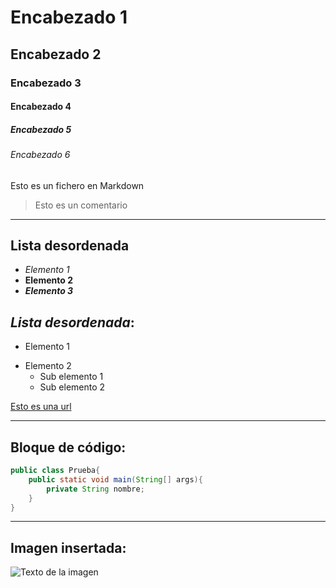 # Encabezado 1
## Encabezado 2
### Encabezado 3
#### Encabezado 4
##### Encabezado 5
###### Encabezado 6

Esto es un fichero en Markdown

> Esto es un comentario

---

## **Lista desordenada**
- _Elemento 1_
- __Elemento 2__
- _**Elemento 3**_

## _Lista desordenada_:
+ Elemento 1
- Elemento 2
	* Sub elemento 1
	* Sub elemento 2

[url]: https://www.github.com/kibrands

[Esto es una url][url]

___

## Bloque de código:
``` java
public class Prueba{
	public static void main(String[] args){
		private String nombre;
	}
}
```

---

## Imagen insertada:

![Texto de la imagen](https://github.githubassets.com/images/modules/site/home-illo-team.svg)
